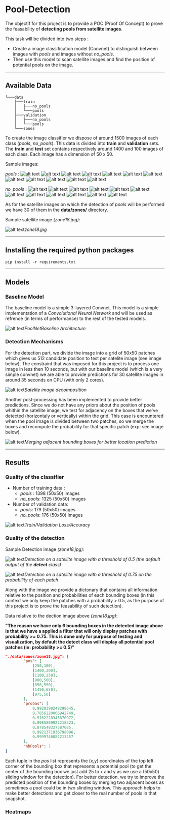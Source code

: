 # Pool-Detection

The objectif for this project is to provide a POC (Proof Of Concept) to prove the feasability of **detecting pools from satellite images**.

This task will be divided into two steps :

- Create a image classification model (Convnet) to distinguish between images with *pools* and images without *no_pools*.
- Then use this model to scan satellite images and find the position of potential pools on the image.

***

## Available Data

```tree
└───data
    ├───train
    │   ├───no_pools
    │   └───pools
    ├───validation
    │   ├───no_pools
    │   └───pools
    └───zones
```

To create the image classifier we dispose of around 1500 images of each class (*pools*, *no_pools*). This data is divided into **train** and **validation** sets.
The **train** and **test** set contains respectively  around 1400 and 100 images of each class.
Each image has a dimension of 50 x 50.

Sample images:

*pools* : ![alt text](./data/train/pools/img0.jpg) ![alt text](./data/train/pools/img23.jpg) ![alt text](./data/train/pools/img451.jpg) ![alt text](./data/train/pools/img151.jpg) ![alt text](./data/train/pools/img843.jpg) ![alt text](./data/train/pools/img1023.jpg) ![alt text](./data/train/pools/img109.jpg) ![alt text](./data/train/pools/img702.jpg) ![alt text](./data/train/pools/img999.jpg) ![alt text](./data/train/pools/img1123.jpg) ![alt text](./data/train/pools/img93.jpg) ![alt text](./data/train/pools/img782.jpg)

*no_pools* : ![alt text](./data/train/no_pools/img0.jpg) ![alt text](./data/train/no_pools/img23.jpg) ![alt text](./data/train/no_pools/img451.jpg) ![alt text](./data/train/no_pools/img151.jpg) ![alt text](./data/train/no_pools/img823.jpg) ![alt text](./data/train/no_pools/img102.jpg) ![alt text](./data/train/no_pools/img92.jpg) ![alt text](./data/train/no_pools/img702.jpg) ![alt text](./data/train/no_pools/img1333.jpg) ![alt text](./data/train/no_pools/img102.jpg) ![alt text](./data/train/no_pools/img192.jpg) ![alt text](./data/train/no_pools/img91.jpg)

As for the satellite images on which the detection of *pools* will be performed we have 30 of them in the **data/zones/** directory.

Sample satellite image *(zone18.jpg)*:

![alt text](data/zones/zone18.jpg)*zone18.jpg*

***

## Installing the required python packages

```console
pip install -r requirements.txt
```

***

## Models

### Baseline Model

The baseline model is a simple 3-layered Convnet. This model is a simple implementation of a *Convolutional Neural Network* and will be used as refrence (in terms of performance) to the rest of the tested models.

![alt text](data/README/PoolNetBaseline_3.png)*PoolNetBaseline Architecture*

### Detection Mechanisms

For the detection part, we divide the image into a grid of 50x50 patches which gives us 512 candidate position to test per satelite image (see image below). The constraint that was imposed for this project is to process one image in less then 10 seconds, but with our baseline model (which is a very simple convnet) we are able to provide predictions for 30 satellite images in around 35 seconds on CPU (with only 2 cores).

![alt text](data/README/decomp.png)*Satelite image decomposition*

Another post-processing has been implemented to provide better predictions. Since we do not have any priors about the position of pools whithin the satellite image, we test for adjacency on the boxes that we've detected (horizontaly or vertically) within the grid. This case is encountered when the pool image is divided between two patches, so we merge the boxes and recompute the probability for that specific patch (exp: see image below).

![alt text](data/README/merging_adj.png)*Merging adjacent bounding boxes for better location prediction*
***

## Results

### Quality of the classifier

- Number of training data :
    - *pools* : 1398 (50x50) images
    - *no_pools*: 1325 (50x50) images
- Number of validation data:
    - *pools*: 179 (50x50) images
    - *no_pools*: 176 (50x50) images

![alt text](data/README/acc_loss_history_3.png)*Train/Validation Loss/Accuracy*

### Quality of the detection

Sample Detection image *(zone18.jpg)*:

![alt text](data/README/pooldetection_th%3D0.5_zone18.jpg)*Detection on a satellite image with a threshold of 0.5 (the default output of the **detect** class)*

![alt text](data/README/pooldetection_th%3D0.75_zone18.jpg)*Detection on a satellite image with a threshold of 0.75 on the probability of each patch*

Along with the image we provide a dictonary that contains all information relative to the position and probabilities of each bounding boxes (in this context we only keep the patches with a probability > 0.5, as the purpose of this project is to prove the feasability of such detection).

Data relative to the dection image above *(zone18.jpg)*:

**"The reason we have only 6 bounding boxes in the detected image above is that we have a applied a filter that will only display patches with probability >= 0.75. This is done only for purpose of testing and visualization, by default the **detect** class will display all potential pool patches (ie: probability >= 0.5)"**

```json
"./data/zones/zone18.jpg": {
        "pos": [
            [250,100],
            [1400,200],
            [1100,250],
            [900,500],
            [850,550],
            [1450,650],
            [975,50]
        ],
        "probas": [
            0.9920390248298645,
            0.7856220006942749,
            0.5162228345870972,
            0.9985809922218323,
            0.878549337387085,
            0.9921371936798096,
            0.9999746084213257
        ],
        "nbPools": 7
}
```

Each tuple in the *pos* list represents the (x,y) coordinates of the top left corner of the bounding box that represents a potential pool (to get the center of the bounding box we just add 25 to x and y as we use a (50x50) sliding window for the detection). For better detection, we try to improve the predicted position of the bounding boxes by merging two adjacent boxes as sometimes a *pool* could be in two slinding window. This approach helps to make better detections and get closer to the real number of pools in that snapshot.

### Heatmaps